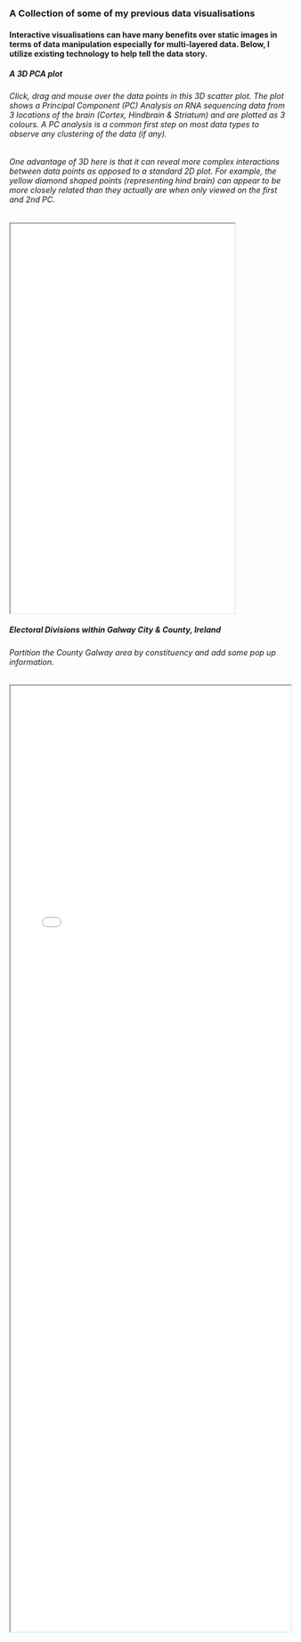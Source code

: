 ### A Collection of some of my previous data visualisations

#### Interactive visualisations can have many benefits over static images in terms of data manipulation especially for multi-layered data. Below, I utilize existing technology to help tell the data story. 

##### *A 3D PCA plot*
###### Click, drag and mouse over the data points in this 3D scatter plot. The plot shows a Principal Component (PC) Analysis on RNA sequencing data from 3 locations of the brain (Cortex, Hindbrain & Striatum) and are plotted as 3 colours. A PC analysis is a common first step on most data types to observe any clustering of the data (if any).  

###### One advantage of 3D here is that it can reveal more complex interactions between data points as opposed to a standard 2D plot. For example, the yellow diamond shaped points (representing hind brain) can appear to be more closely related than they actually are when only viewed on the first and 2nd PC.

<iframe height="700" src="3D_PCA_Plotly.html" width="80%"></iframe>

##### *Electoral Divisions within Galway City & County, Ireland*

###### Partition the County Galway area by constituency and add some pop up information.
<iframe height="1700" src="03_geojson.html" width="100%"></iframe>




